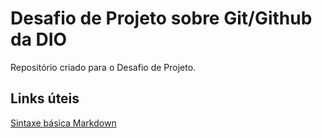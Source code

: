 # Desafio de Projeto sobre Git/Github da DIO
Repositório criado para o Desafio de Projeto.

## Links úteis

[Sintaxe básica Markdown](https://www.markdownguide.org/basic-syntax/)
